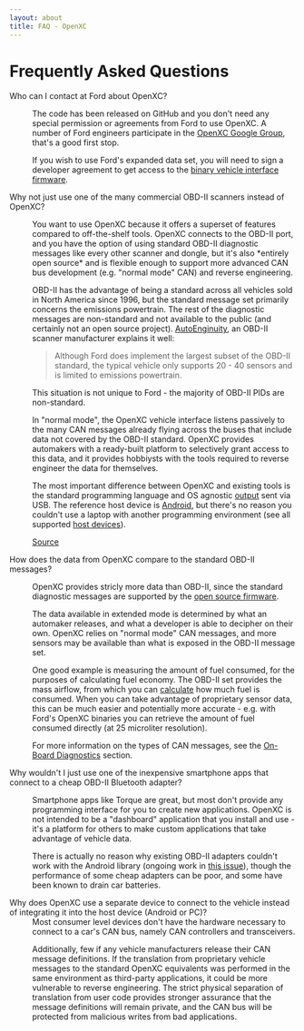 ```yaml
---
layout: about
title: FAQ - OpenXC
---
```


<div class="page-header">
    <h1>Frequently Asked Questions</h1>
</div>

<dl>

<dt>Who can I contact at Ford about OpenXC?</dt>
<dd><p>
The code has been released on GitHub and you don't need any special permission
or agreements from Ford to use OpenXC. A number of Ford engineers participate in
the <a href="http://groups.google.com/group/openxc">OpenXC Google Group</a>, that's a good
first stop.

<p>If you wish to use Ford's expanded data set,
you will need to sign a developer agreement to get access to the <a
href="/hardware/vehicles.html">binary vehicle interface firmware</a>.
</p></dd>

<dt>Why not just use one of the many commercial OBD-II scanners instead of
OpenXC?</dt>

<dd>

<p>You want to use OpenXC because it offers a superset of features compared to
off-the-shelf tools. OpenXC connects to the OBD-II port, and you have the option
of using standard OBD-II diagnostic messages like every other scanner and
dongle, but it's also *entirely open source* and is flexible enough to support
more advanced CAN bus development (e.g. "normal mode" CAN) and reverse
engineering.

<p>OBD-II has the advantage of being a standard across all vehicles
sold in North America since 1996, but the standard message set primarily
concerns the emissions powertrain. The rest of the diagnostic messages are
non-standard and not available to the public (and certainly not an open source
project). <a href="http://www.autoenginuity.com/products-software.html#EI01">
AutoEnginuity</a>, an OBD-II scanner manufacturer explains it well:
</p>

<blockquote>
Although Ford does implement the largest subset of the OBD-II standard, the
typical vehicle only supports 20 - 40 sensors and is limited to emissions
powertrain.
</blockquote>

<p>
This situation is not unique to Ford - the majority of OBD-II PIDs are
non-standard.
</p>

<p>
In "normal mode", the OpenXC vehicle interface listens passively to the many CAN
messages already flying across the buses that include data not covered by the
OBD-II standard. OpenXC provides automakers with a ready-built platform to
selectively grant access to this data, and it provides hobbiysts with the tools
required to reverse engineer the data for themselves.
</p>

<p>
The most important difference between OpenXC and existing tools is the standard
programming language and OS agnostic
 <a href="https://github.com/openxc/openxc-message-format">output</a> sent via USB.
The reference host device is <a href="/android/index.html">Android</a>, but
there's no reason you couldn't use a laptop with another programming environment
(see all supported <a href="/host-devices/index.html">host devices</a>).
</p>

<a href="http://en.wikipedia.org/wiki/OBD-II_PIDs#Non-standard_PIDs">Source</a>

<dt>How does the data from OpenXC compare to the standard OBD-II messages?</dt>

<dd>
<p>OpenXC provides stricly more data than OBD-II, since the standard diagnostic
messages are supported by the <a href="/vehicle-interface/firmware.html">open
source firmware</a>.</p>

<p>The data available in extended mode is determined by what an automaker
releases, and what a developer is able to decipher on their own. OpenXC relies
on "normal mode" CAN messages, and more sensors may be available than what is
exposed in the OBD-II message set.</p>

<p>One good example is measuring the amount of fuel consumed, for the purposes
of calculating fuel economy. The OBD-II set provides the mass airflow, from
which you can <a
href="http://www.mp3car.com/engine-management-obd-ii-engine-diagnostics-etc/75138-calculating-mpg-from-vss-and-maf-from-obd2.html">calculate</a>
how much fuel is consumed. When you can take advantage of proprietary sensor
data, this can be much easier and potentially more accurate - e.g. with Ford's
OpenXC binaries you can retrieve the amount of fuel consumed directly (at 25
microliter resolution). </p>

<p>For more information on the types of CAN messages, see the <a
href="/vehicle-interface/concepts.html#obd">On-Board Diagnostics</a> section.</p>

</dd>

<dt>Why wouldn't I just use one of the inexpensive smartphone apps that connect
to a cheap OBD-II Bluetooth adapter?</dt>

<dd>

<p>
Smartphone apps like Torque are great, but most don't provide any programming
interface for you to create new applications. OpenXC is not intended to be a
"dashboard" application that you install and use - it's a platform for others to
make custom applications that take advantage of vehicle data.
</p>

<p>There is actually no reason why existing OBD-II adapters couldn't work with
the Android library (ongoing work in <a
href="https://github.com/openxc/openxc-android/issues/19">this issue</a>), though
the performance of some cheap adapters can be poor, and some have been known to
drain car batteries.</p>

</dd>

<dt>Why does OpenXC use a separate device to connect to the vehicle instead of
integrating it into the host device (Android or PC)?</dt>

<dd>Most consumer level devices don't have the hardware necessary to connect to
a car's CAN bus, namely CAN controllers and transceivers.

Additionally, few if any vehicle manufacturers release their CAN message
definitions. If the translation from proprietary vehicle messages to the
standard OpenXC equivalents was performed in the same environment as third-party
applications, it could be more vulnerable to reverse engineering. The strict
physical separation of translation from user code provides stronger assurance
that the message definitions will remain private, and the CAN bus will be
protected from malicious writes from bad applications.</dd>


</dl>
